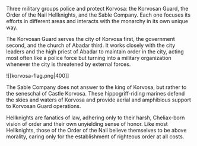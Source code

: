 Three military groups police and protect Korvosa: the Korvosan Guard, the Order of the Nail Hellknights, and the Sable Company. Each one focuses its efforts in different areas and interacts with the monarchy in its own unique way.

The Korvosan Guard serves the city of Korvosa first, the government second, and the church of Abadar third. It works closely with the city leaders and the high priest of Abadar to maintain order in the city, acting most often like a police force but turning into a military organization whenever the city is threatened by external forces.

![[korvosa-flag.png|400]]

The Sable Company does not answer to the king of Korvosa, but rather to the seneschal of Castle Korvosa. These hippogriff-riding marines defend the skies and waters of Korvosa and provide aerial and amphibious support to Korvosan Guard operations.

Hellknights are fanatics of law, adhering only to their harsh, Cheliax-born vision of order and their own unyielding sense of honor. Like most Hellknights, those of the Order of the Nail believe themselves to be above morality, caring only for the establishment of righteous order at all costs.